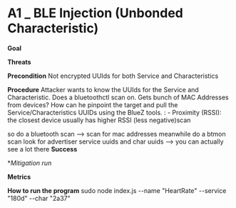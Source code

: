 # A1 _ BLE Injection (Unbonded Characteristic)

**Goal**

**Threats**

**Precondition**
Not encrypted UUIds for both Service and Characteristics

**Procedure**
Attacker wants to know the UUIds for the Service and Characteristic. Does a bluetoothctl scan on. Gets bunch of MAC Addresses from devices? 
How can he pinpoint the target and pull the Service/Characteristics UUIDs using the BlueZ tools. :
	- Proximity (RSSI): the closest device usually has higher RSSI (less negative)scan 

so do a bluetooth scan --> scan for mac addresses
meanwhile do a btmon scan look for advertiser service uuids and char uuids --> you can actually see a lot there
**Success**

**Mitigation run*

**Metrics**

**How to run the program**
sudo node index.js --name "HeartRate" --service "180d" --char "2a37"
